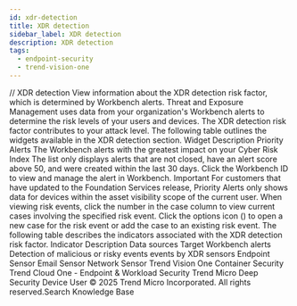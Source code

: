 ```yaml
---
id: xdr-detection
title: XDR detection
sidebar_label: XDR detection
description: XDR detection
tags:
  - endpoint-security
  - trend-vision-one
---
```


/*<![CDATA[*/ $('#title').html($('meta[name=map-description]').attr('content')); /*]]>*/ XDR detection View information about the XDR detection risk factor, which is determined by Workbench alerts. Threat and Exposure Management uses data from your organization's Workbench alerts to determine the risk levels of your users and devices. The XDR detection risk factor contributes to your attack level. The following table outlines the widgets available in the XDR detection section. Widget Description Priority Alerts The Workbench alerts with the greatest impact on your Cyber Risk Index The list only displays alerts that are not closed, have an alert score above 50, and were created within the last 30 days. Click the Workbench ID to view and manage the alert in Workbench. Important For customers that have updated to the Foundation Services release, Priority Alerts only shows data for devices within the asset visibility scope of the current user. When viewing risk events, click the number in the case column to view current cases involving the specified risk event. Click the options icon () to open a new case for the risk event or add the case to an existing risk event. The following table describes the indicators associated with the XDR detection risk factor. Indicator Description Data sources Target Workbench alerts Detection of malicious or risky events events by XDR sensors Endpoint Sensor Email Sensor Network Sensor Trend Vision One Container Security Trend Cloud One - Endpoint & Workload Security Trend Micro Deep Security Device User © 2025 Trend Micro Incorporated. All rights reserved.Search Knowledge Base
